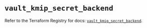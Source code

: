 # `vault_kmip_secret_backend`

Refer to the Terraform Registry for docs: [`vault_kmip_secret_backend`](https://registry.terraform.io/providers/hashicorp/vault/4.3.0/docs/resources/kmip_secret_backend).
